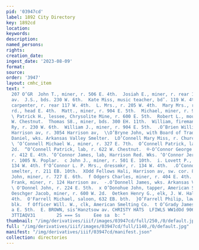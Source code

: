 ```yaml
---
pid: '03947cd'
label: 1892 City Directory
key: 1892cd
location: 
keywords: 
description: 
named_persons: 
rights: 
creation_date: 
ingest_date: '2023-08-09'
format: 
source: 
order: '3947'
layout: cmhc_item
text: "                                                                                 O’BR
  207 O’GR  John T., miner, r. 506 E. 4th.  Josiah E., miner, r. rear 150 S. Toledo
  av.  J.S., bds. 230 W. 6th.  Kate Miss, music teacher, bd’. 119 W. 4th.  Kennedy,
  carpenter, r. rear 117 W. 4th.  L. Mrs., r. 205 W. 4th.  Mary Mrs., r. Strayhorse
  rd., head E. 4th.  Matt., miner, r. 904 E. 5th.  Michael, miner, r. 904 EH. 5th.
  \ Patrick H., lessee, Chrysolite Mine, r. 600 E. 5th.  Robert L., moulder, r. 521
  W. Chestnut.  Thomas S8., miner, bds. 300 EH. 11th.  William, fireman, Colo. Mid.
  Ry, r. 230 W. 6th.  William J., miner, r. 904 E. 5th.  .O’Brien William T., 306
  Harrison av, r. 3054 Harrison av,  \\O’Bryne John, with Board of Trade.  s-O’Connell
  Daniel, wks. Arkansas Valley Smelter.  LO’Connell Mary Miss, r. Church of the Annunciation.
  \ ‘O’Connell Michael W., miner, r. 327 E. 7th.  O’Connell Patrick, lab, r. 417 W.
  2d.  “O’Connell Patrick, lab, r. 622 W. Chestnut.  ®-O’Connor George W., miner,
  r. 412 E. 4th. ‘O’Connor James, lab, Harrison Red. Wks. ‘O'Connor Jeremiah, smelter,
  r. 1005 N. Poplar.  c John J., miner, r. 501 E. 10th.  i. Lovett P., mining, r.
  134 W. 4th. f'O’Connor L. P. Mrs., dressmkr, r. 134 W. 4th.  .O’Connor Timothy,
  smelter, r. 211 EB. 10th.  XOdd Fellows Hali, Harrison av, sw. cor. 8th.  O’Dea
  John, miner, r. 727 E. 6th.  f Odgers Charles, miner, r. 404 E. 4th.  -O’Donnell
  Frank, miner, r. 124 Harrison av.  -.O’Donnell James, wks. Arkansas Valley Smelter.
  \ O'Donnel John, r. 224 E. 5th.  x O’Donohue John, tapper, American Smelter.  §
  Oeschger Jacob, miner, r. 600 W. 2d.  Oetken Henry G., elk, J. W. Hall, r. 106 E.
  4th.  O'Farrell Michael, saloon, 632 EB. bth.  }O’Farrell Philip, lawyer, 20 Quincy
  blk.  f Officer Will. W., clk, American Smelting Co.  t O’Grady James, ‘shoemkr,
  a E. 5th.  E. BROWN, sis‘Hanztsow av. CHRISTY HATS  LFIWLS WW1dOd 906 “ANVGWOD 1¥O9
  3TTIAQV31        2S === Ss     Eee sa  b: "
thumbnail: "/img/derivatives/iiif/images/03947cd/full/250,/0/default.jpg"
full: "/img/derivatives/iiif/images/03947cd/full/1140,/0/default.jpg"
manifest: "/img/derivatives/iiif/03947cd/manifest.json"
collection: directories
---
```

